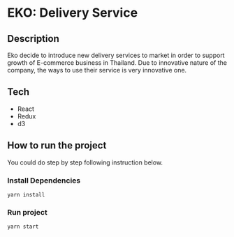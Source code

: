 # **EKO: Delivery Service**
## **Description**
 Eko decide to introduce new delivery services to market in order to support growth of E-commerce business in Thailand. Due to innovative nature of the company, the ways to use their service is very innovative one.

## **Tech**

- React
- Redux
- d3

## **How to run the project**

You could do step by step following instruction below.

### Install Dependencies 
```
yarn install
```
### Run project
```
yarn start
```


